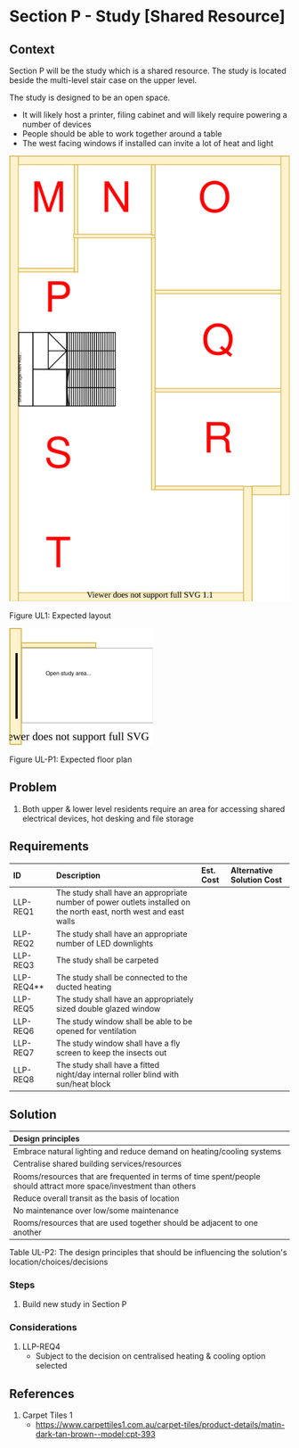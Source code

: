 # Section P - Study [Shared Resource]

## Context

Section P will be the study which is a shared resource. The study is located beside the multi-level stair case on the upper level.

The study is designed to be an open space. 

* It will likely host a printer, filing cabinet and will likely require powering a number of devices
* People should be able to work together around a table
* The west facing windows if installed can invite a lot of heat and light

![TO-BE upper-level diagram](upper-Level-TO-BE-sections.svg)

Figure UL1: Expected layout

![TO-BE upper-level Section P diagram](Upper-Level-TO-BE-section-P.svg)

Figure UL-P1: Expected floor plan


## Problem

1. Both upper & lower level residents require an area for accessing shared electrical devices, hot desking and file storage


## Requirements

|ID|Description|Est. Cost|Alternative Solution Cost|
|:---|:---|:---|:---|
|LLP-REQ1|The study shall have an appropriate number of power outlets installed on the north east, north west and east walls|||
|LLP-REQ2|The study shall have an appropriate number of LED downlights|||
|LLP-REQ3|The study shall be carpeted|||
|LLP-REQ4**|The study shall be connected to the ducted heating|||
|LLP-REQ5|The study shall have an appropriately sized double glazed window|||
|LLP-REQ6|The study window shall be able to be opened for ventilation|||
|LLP-REQ7|The study window shall have a fly screen to keep the insects out|||
|LLP-REQ8|The study shall have a fitted night/day internal roller blind with sun/heat block|||


## Solution

|Design principles|
|:---|
|Embrace natural lighting and reduce demand on heating/cooling systems|
|Centralise shared building services/resources|
|Rooms/resources that are frequented in terms of time spent/people should attract more space/investment than others|
|Reduce overall transit as the basis of location|
|No maintenance over low/some maintenance|
|Rooms/resources that are used together should be adjacent to one another|

Table UL-P2: The design principles that should be influencing the solution's location/choices/decisions

### Steps

1. Build new study in Section P 

### Considerations

1. LLP-REQ4
    - Subject to the decision on centralised heating & cooling option selected


## References

1. Carpet Tiles 1
    - https://www.carpettiles1.com.au/carpet-tiles/product-details/matin-dark-tan-brown--model:cpt-393